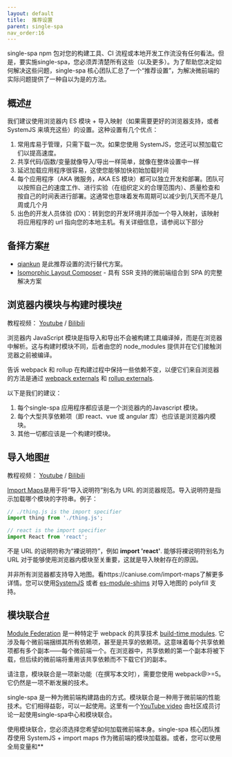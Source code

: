 ```yaml
---
layout: default
title:  推荐设置
parent: single-spa
nav_order:16
---
```



single-spa npm 包对您的构建工具、CI 流程或本地开发工作流没有任何看法。但是，要实施single-spa，您必须弄清楚所有这些（以及更多）。为了帮助您决定如何解决这些问题，single-spa 核心团队汇总了一个“推荐设置”，为解决微前端的实际问题提供了一种自以为是的方法。

## 概述[#](https://single-spa.js.org/docs/recommended-setup/#overview)

我们建议使用浏览器内 ES 模块 + 导入映射（如果需要更好的浏览器支持，或者 SystemJS 来填充这些）的设置。这种设置有几个优点：

1. 常用库易于管理，只需下载一次。如果您使用 SystemJS，您还可以预加载它们以提高速度。
2. 共享代码/函数/变量就像导入/导出一样简单，就像在整体设置中一样
3. 延迟加载应用程序很容易，这使您能够加快初始加载时间
4. 每个应用程序（AKA 微服务，AKA ES 模块）都可以独立开发和部署。团队可以按照自己的速度工作、进行实验（在组织定义的合理范围内）、质量检查和按自己的时间表进行部署。这通常也意味着发布周期可以减少到几天而不是几周或几个月
5. 出色的开发人员体验 (DX)：转到您的开发环境并添加一个导入映射，该映射将应用程序的 url 指向您的本地主机。有关详细信息，请参阅以下部分

## 备择方案[#](https://single-spa.js.org/docs/recommended-setup/#alternatives)

- [qiankun](https://github.com/umijs/qiankun) 是此推荐设置的流行替代方案。
- [Isomorphic Layout Composer](https://github.com/namecheap/ilc) - 具有 SSR 支持的微前端组合到 SPA 的完整解决方案

## 浏览器内模块与构建时模块[#](https://single-spa.js.org/docs/recommended-setup/#in-browser-versus-build-time-modules)

教程视频： [Youtube](https://www.youtube.com/watch?v=Jxqiu6pdMSU&list=PLLUD8RtHvsAOhtHnyGx57EYXoaNsxGrTU&index=2) / [Bilibili](https://www.bilibili.com/video/av83498486/)

浏览器内 JavaScript 模块是指导入和导出不会被构建工具编译掉，而是在浏览器中解析。这与构建时模块不同，后者由您的 node_modules 提供并在它们接触浏览器之前被编译。

告诉 webpack 和 rollup 在构建过程中保持一些依赖不变，以便它们来自浏览器的方法是通过 [webpack externals](https://webpack.js.org/configuration/externals/#root) 和 [rollup externals](https://rollupjs.org/guide/en/#external).

以下是我们的建议：

1. 每个single-spa 应用程序都应该是一个浏览器内的Javascript 模块。
2. 每个大型共享依赖项（即 react、vue 或 angular 库）也应该是浏览器内模块。
3. 其他一切都应该是一个构建时模块。

## 导入地图[#](https://single-spa.js.org/docs/recommended-setup/#import-maps)

教程视频： [Youtube](https://www.youtube.com/watch?v=Lfm2Ge_RUxs&list=PLLUD8RtHvsAOhtHnyGx57EYXoaNsxGrTU&index=3) / [Bilibili](https://www.bilibili.com/video/av83617496/)

[Import Maps](https://github.com/WICG/import-maps)是用于将“导入说明符”别名为 URL 的浏览器规范。导入说明符是指示加载哪个模块的字符串。例子：

```javascript
// ./thing.js is the import specifier
import thing from './thing.js';

// react is the import specifier
import React from 'react';
```

不是 URL 的说明符称为“裸说明符”，例如 **import 'react'**. 能够将裸说明符别名为 URL 对于能够使用浏览器内模块至关重要，这就是导入映射存在的原因。

并非所有浏览器都支持导入地图。看https://caniuse.com/import-maps了解更多详情。您可以使用[SystemJS](https://github.com/systemjs/systemjs) 或者 [es-module-shims](https://github.com/guybedford/es-module-shims) 对导入地图的 polyfill 支持。

## 模块联合[#](https://single-spa.js.org/docs/recommended-setup/#module-federation)

[Module Federation](https://dev.to/marais/webpack-5-and-module-federation-4j1i) 是一种特定于 webpack 的共享技术 [build-time modules](https://single-spa.js.org/docs/recommended-setup/#in-browser-versus-build-time-modules). 它涉及每个微前端捆绑其所有依赖项，甚至是共享的依赖项。这意味着每个共享依赖项都有多个副本——每个微前端一个。在浏览器中，共享依赖的第一个副本将被下载，但后续的微前端将重用该共享依赖而不下载它们的副本。

请注意，模块联合是一项新功能（在撰写本文时），需要您使用 webpack@>=5。它仍然是一项不断发展的技术。

single-spa 是一种为微前端构建路由的方式。模块联合是一种用于微前端的性能技术。它们相得益彰，可以一起使用。这里有一个[YouTube video](https://www.youtube.com/watch?v=wxnwPLLIJCY) 由社区成员讨论一起使用single-spa中心和模块联合。

使用模块联合，您必须选择您希望如何加载微前端本身。single-spa 核心团队推荐使用 SystemJS + import maps 作为微前端的模块加载器。或者，您可以使用全局变量和**<script>**元素。可以在以下位置找到使用 SystemJS 加载具有模块联合的微前端的示例https://github.com/ScriptedAlchemy/mfe-webpack-demo/pull/2.

single-spa 核心团队建议为共享的第三方依赖项选择导入映射或模块联合。我们不建议通过导入映射共享某些第三方依赖项，而通过模块联合共享其他依赖项。在这两种方法之间进行选择时，我们倾向于导入映射，但不反对模块联合。见[shared dependencies section](https://single-spa.js.org/docs/recommended-setup/#shared-dependencies) 进行比较。

## 系统JS[#](https://single-spa.js.org/docs/recommended-setup/#systemjs)

教程视频： [Youtube](https://www.youtube.com/watch?v=AmdKF2UhFzw&list=PLLUD8RtHvsAOhtHnyGx57EYXoaNsxGrTU&index=7) / [Bilibili](https://www.bilibili.com/video/av83620028/)

SystemJS 为导入地图和浏览器模块提供类似 polyfill 的行为。由于 JavaScript 语言在将裸导入说明符解析为 URL 时的限制，它不是真正的导入映射的 polyfill。

由于 SystemJS 只是类似 polyfill，你需要将你的应用程序编译成 [System.register format](https://github.com/systemjs/systemjs/blob/master/docs/system-register.md)而不是 ESM 格式。这允许在不支持模块或导入映射的环境中完全模拟浏览器内的模块。

要将代码编译为 System.register 格式，请设置 webpack 的 [**output.libraryTarget**](https://webpack.js.org/configuration/output/#outputlibrarytarget) 至 **"system"**，或设置汇总 [**format**](https://rollupjs.org/guide/en/#outputformat) 至 **"system"**.

React、Vue 和 Angular 等共享依赖项不发布其库的 System.register 版本。但是，您可以在以下位置找到库的 System.register 版本[the esm-bundle project](https://github.com/esm-bundle) ([blog post](https://medium.com/@joeldenning/an-esm-bundle-for-any-npm-package-5f850db0e04d)）。或者，SystemJS 能够通过以下方式加载它们[global loading](https://github.com/systemjs/systemjs#2-systemjs-loader) 或者 [the AMD and named-exports extras](https://github.com/systemjs/systemjs#extras).

共享依赖项的另一个资源是 [self-hosted-shared-dependencies](https://github.com/single-spa/self-hosted-shared-dependencies) 项目。

为导入地图提供 polyfill 行为的 SystemJS 的替代方案是 [es-module-shims](https://github.com/guybedford/es-module-shims). 这具有使用真正原生 ES 模块的优势。但是，它不是single-spa 核心团队推荐的用于生产应用程序的方法，因为它在浏览器解析和修改所有包时需要的性能较低。

## 延迟加载[#](https://single-spa.js.org/docs/recommended-setup/#lazy-loading)

教程视频： [Youtube](https://www.youtube.com/watch?v=-LkvBMpCK-A&list=PLLUD8RtHvsAOhtHnyGx57EYXoaNsxGrTU&index=8) / [Bilibili](https://www.bilibili.com/video/av83620658/)

延迟加载是指您只下载用户当前页面所需的 JavaScript 代码，而不是预先下载所有 JavaScript。这是一种通过在您最初加载页面时减少有意义的渲染时间来提高应用程序性能的技术。如果你使用[single-spa loading functions](https://single-spa.js.org/docs/configuration#loading-function-or-application)，您已经为您的应用程序和包裹内置了延迟加载。由于应用程序是“浏览器内模块”，这意味着您仅在需要时才下载导入映射中的浏览器内模块。

通常，single-spa 加载函数提供的基于路由的延迟加载是确保出色性能所需的全部。但是，也可以使用打包器（webpack 或 rollup）通过“代码拆分”进行延迟加载。有关 webpack 代码拆分的文档，请参阅[these docs](https://webpack.js.org/guides/code-splitting/#dynamic-imports). 建议使用动态导入（**import()**) 而不是single-spa 应用程序中代码拆分的多个入口点。要使代码拆分正常工作，您需要[dynamically set your public path](https://webpack.js.org/guides/public-path/#on-the-fly). 存在一个工具可以帮助您正确设置公共路径以与 systemjs 一起使用 -https://github.com/joeldenning/systemjs-webpack-interop.

## 本地开发[#](https://single-spa.js.org/docs/recommended-setup/#local-development)

教程视频： [Youtube](https://www.youtube.com/watch?v=vjjcuIxqIzY&list=PLLUD8RtHvsAOhtHnyGx57EYXoaNsxGrTU&index=4) / [Bilibili](https://www.bilibili.com/video/av83617789/)

与单体前端应用程序相比，使用 single-spa 进行本地开发鼓励仅运行您正在处理的一个微前端，同时使用所有其他微前端的已部署版本。这很重要，因为每次您想做任何事情时都运行每个single-spa中心微前端既笨拙又麻烦。

为了一次仅完成一个微前端的本地开发，我们可以在导入映射中自定义该微前端的 URL。比如下面的导入映射是为本地开发设置的**navbar**应用程序，因为这是唯一一个指向本地 Web 服务器的应用程序。这**planets** 和 **things** 应用程序指向应用程序的已部署（已托管）版本。

```javascript
{
  "imports": {
    "@react-mf/navbar": "https://localhost:8080/react-mf-navbar.js",
    "@react-mf/planets": "https://react.microfrontends.app/planets/2717466e748e53143474beb6baa38e3e5320edd7/react-mf-planets.js",
    "@react-mf/things": "https://react.microfrontends.app/things/7f209a1ed9ac9690835c57a3a8eb59c17114bb1d/react-mf-things.js"
  }
}
```

一个工具叫 [import-map-overrides](https://github.com/joeldenning/import-map-overrides)存在以通过浏览器内 UI 自定义您的导入地图。此工具将自动让您在本地主机和部署版本之间切换一个或多个微前端。

或者，您可以使用 [standalone-single-spa-webpack-plugin](https://github.com/single-spa/standalone-single-spa-webpack-plugin)，它允许您以独立模式开发每个应用程序。除了您正在开发的任何微前端之外，另一种选择是始终在本地运行single-spa 根配置。

single-spa 核心团队建议通过 import-map-overrides 在已部署的环境上进行开发，因为我们发现这是最好的开发人员体验，因为它允许您一次只启动一个项目，同时还确保本地之间没有差异环境和完全集成的部署环境。但是，在某些情况下，在本地运行根配置或使用 standalone-single-spa-webpack-plugin 会很有用。

## 构建工具（Webpack / Rollup）[#](https://single-spa.js.org/docs/recommended-setup/#build-tools-webpack--rollup)

教程视频： [Youtube](https://www.youtube.com/watch?v=I6COIg-2lyM&list=PLLUD8RtHvsAOhtHnyGx57EYXoaNsxGrTU&index=9) / [Bilibili](https://www.bilibili.com/video/av84104639/)

强烈建议使用打包程序，例如 webpack、rollup、parceljs、pikapack 等。Webpack 是一种行业标准，用于将许多 JavaScript 源文件编译为一个或多个生产 JavaScript 包。

下面是一些配置你的打包器以供 SystemJS 和 single-spa 使用的提示。请注意，如果您正在使用[create-single-spa](https://single-spa.js.org/docs/create-single-spa)这些都是为你设置的。我们将这些说明留在这里不是为了让您对 webpack 配置地狱感到不知所措，而是在您选择不使用 create-single-spa 时为您提供帮助。

1. 将输出目标设置为 **system**. 在 webpack 中，这是通过[**output.libraryTarget**](https://webpack.js.org/configuration/output/#outputlibrarytarget)
2. 使用单个 [entry point](https://webpack.js.org/concepts/entry-points/#root)， 和 [dynamic imports](https://webpack.js.org/guides/code-splitting/#dynamic-imports)对于您想要完成的任何代码拆分。这与 single-spa 核心团队鼓励的“一个捆绑项目 = 一个浏览器内模块”范式最匹配。
3. 不要使用 webpack 的 [**optimization**](https://webpack.js.org/configuration/optimization/#root)配置选项，因为它们使得将输出的 JavaScript 文件作为单个浏览器内 JavaScript 模块加载变得更加困难。这样做并不会降低你的 bundle 的优化程度——动态导入是实现优化 bundle 的可行策略。
4. 跟随 [the systemjs docs for webpack](https://github.com/systemjs/systemjs#compatibility-with-webpack).
5. 考虑使用 [systemjs-webpack-interop](https://github.com/joeldenning/systemjs-webpack-interop) 创建或验证您的 webpack 配置。
6. 用 [systemjs-webpack-interop](https://github.com/joeldenning/systemjs-webpack-interop) 至 [set your webpack public path "on the fly"](https://webpack.js.org/guides/public-path/#on-the-fly).
7. 不要设置 webpack [**output.library**](https://webpack.js.org/configuration/output/#outputlibrary). SystemJS 不需要名称，实际上不支持命名模块，无需额外配置。
8. 考虑关闭 [webpack hashing](https://webpack.js.org/configuration/output/#outputfilename)适用于入门和代码拆分包。在部署微前端期间通过 CI 环境变量添加提交哈希通常更容易。
9. 配置 webpack-dev-server 不做主机检查。([docs](https://webpack.js.org/configuration/dev-server/#devserverdisablehostcheck)）。
10. 通过设置为 CORS 配置 webpack-dev-server **{headers: {'Access-Control-Allow-Origin': '\*'}}**. ([docs](https://stackoverflow.com/questions/31602697/webpack-dev-server-cors-issue))
11. 如果在 https 上开发， [configure webpack-dev-server for HTTPS](https://webpack.js.org/configuration/dev-server/#devserverhttps). 还要考虑[trusting SSL certificates from localhost](https://stackoverflow.com/questions/7580508/getting-chrome-to-accept-self-signed-localhost-certificate).
12. 确保您的 [webpack externals](https://webpack.js.org/configuration/externals/#root) 为您正在导入的任何共享的浏览器内模块正确配置。
13. 放 [output.jsonpFunction](https://webpack.js.org/configuration/output/#outputjsonpfunction)成为此项目的唯一字符串。由于您将在同一个浏览器选项卡中运行多个 webpack 包，因此**jsonpFunction** 可能导致 webpack 模块在包之间混合。
14. 放 [sockPort](https://webpack.js.org/configuration/dev-server/#devserversockport), [sockPath](https://webpack.js.org/configuration/dev-server/#devserversockpath)， 和 [sockHost](https://webpack.js.org/configuration/dev-server/#devserversockhost) 在你的里面 **devServer** 配置。
15. 对于 webpack，设置 [**output.devtoolNamespace**](https://webpack.js.org/configuration/output/#outputdevtoolnamespace)以您的 MFE 的名义。这有助于将源映射命名为每个 MFE。

有关 webpack 代码拆分的更多信息，请参阅 [the code splits FAQ](https://single-spa.js.org/docs/faq#code-splits).

## 实用模块（样式指南、API 等）[#](https://single-spa.js.org/docs/recommended-setup/#utility-modules-styleguide-api-etc)

“实用程序模块”是浏览器内的 JavaScript 模块，它不是single-spa 应用程序或包裹。换句话说，它的唯一目的是导出功能以供其他微前端导入。

实用程序模块的常见示例包括样式指南、身份验证助手和 API 助手。这些模块不需要向 single-spa 注册，但对于维护多个 single-spa 应用程序和包之间的一致性很重要。

实用程序模块中的示例代码：

```javascript
// In a repo called "api", you may export functions from the repo's entry file.
// These functions will be available to single-spa application, parcels, and other in-browser modules
// via an import statement.

export function authenticatedFetch(url, init) {
  return fetch(url, init).then(r => {
    // Maybe do some auth stuff here
    return r.json()
  })
}
```

使用实用程序模块的single-spa应用程序中的示例代码：

```javascript
// Inside of a single-spa application, you can import the functions from the 'api' repo
import React from 'react'
import { authenticatedFetch } from '@org-name/api';

export function Foo(props) {
  React.useEffect(() => {
    const abortController = new AbortController()
    authenticatedFetch(`/api/clients/${props.clientId}`, {signal: abortController.signal})
    .then(client => {
      console.log(client)
    })

    return () => {
      abortController.abort()
    }
  }, [props.clientId])

  return null
}
```

要使实用程序模块工作，您必须确保正确配置了 webpack 外部组件和导入映射。可以在以下位置找到工作风格指南的示例https://github.com/vue-microfrontends/styleguide.

## 跨微前端导入[#](https://single-spa.js.org/docs/recommended-setup/#cross-microfrontend-imports)

例子 - [exporting a shared component](https://github.com/vue-microfrontends/styleguide/blob/af3eaa70bec7daa74635eb3ec76140fb647b0b14/src/vue-mf-styleguide.js#L5), [importing a shared component](https://github.com/vue-microfrontends/rate-dogs/blob/fe3196234b9cbd6d627199b03a96e7b5f0285c4b/src/components/rate-dogs.vue#L25)， 和 [required webpack config](https://github.com/vue-microfrontends/rate-dogs/blob/97489e2acb1de44aca910ef5e3e0a9d2494200c7/vue.config.js#L14).

您可以在不同 git 存储库和 JavaScript 包中的微前端之间导入和导出函数、组件、逻辑、数据、事件发射器和环境变量。每个微前端都应该有一个[entry file](https://webpack.js.org/concepts/entry-points/#root) 它充当“公共接口”，控制在微前端之外公开的内容。

为了使跨微前端导入成为可能，请配置您的捆绑器，以便将微前端视为“外部”（[webpack docs](https://webpack.js.org/configuration/externals/#root) / [rollup docs](https://rollupjs.org/guide/en/#external)）。将它们标记为外部可确保它们被视为[in-browser modules](https://single-spa.js.org/docs/recommended-setup/#in-browser-versus-build-time-modules) 而不是构建时模块。

```javascript
// Inside of the "entry file" for a utility module called @org-name/auth,
// expose your public interface that other microfrontends can access.
// Often this is within the main.js or main.single-spa.js file.

export function userHasAccess(permission) {
  return loggedInUser.permissions.some(p => p === permission);
}
```



```javascript
import { userHasAccess } from '@org-name/auth'

// Inside of a single-spa application, import and use a util function from a different microfrontend
const showLinkToInvoiceFeature = userHasAccess('invoicing');
```

```javascript
// In your webpack config, mark @org-name auth as a webpack external
module.exports = {
  externals: ['@org-name/auth'],

  // Alternatively, mark *all* org-name packages as externals
  // externals: [/^@org-name\/.+/]
}
```



## 共享依赖[#](https://single-spa.js.org/docs/recommended-setup/#shared-dependencies)

为了提高性能，您的 Web 应用程序只加载一次大型 JavaScript 库至关重要。您选择的框架（React、Vue、Angular 等）应该只在页面上加载一次。

不建议将所有内容都设置为共享依赖项，因为必须为每个使用它们的微前端立即升级共享依赖项。对于小型库，在使用它们的每个微前端中复制它们可能是可以接受的。例如，react-router 可能小到足以复制，当您想一次升级一个微前端的路由时，这很好。但是，对于像 react、momentjs、rxjs 等大型库，您可以考虑让它们共享依赖项。

共享依赖有两种方法：

1. [In-browser modules with import maps](https://single-spa.js.org/docs/recommended-setup/#import-maps)
2. [Build-time modules with module federation](https://single-spa.js.org/docs/recommended-setup/#module-federation)

您可以使用其中之一，也可以同时使用两者。我们目前只推荐使用导入映射，尽管我们不反对模块联合。

### 方法比较[#](https://single-spa.js.org/docs/recommended-setup/#comparison-of-approaches)

| 方法     | 共享依赖 | 打包机要求       | 管理依赖                                                     |
| -------- | -------- | ---------------- | ------------------------------------------------------------ |
| 导入地图 | 完全支持 | 任何捆绑器       | [shared dependecies repo](https://github.com/polyglot-microfrontends/shared-dependencies/blob/master/importmap.json) |
| 模块联合 | 完全支持 | 只有 webpack@>=5 | [multiple webpack configs](https://github.com/ScriptedAlchemy/mfe-webpack-demo/blob/f48ff0bd0b7d62b722ea000e5ded73f0d076a0b7/packages/01-host/webpack.config.js#L47) |

### 与导入地图共享[#](https://single-spa.js.org/docs/recommended-setup/#sharing-with-import-maps)

共享微前端之间的依赖关系 [Import Maps](https://single-spa.js.org/docs/recommended-setup/#import-maps)，你应该使用 [webpack externals](https://webpack.js.org/configuration/externals/#root), [rollup externals](https://rollupjs.org/guide/en/#external)，或类似。将库标记为外部告诉您的打包器不要使用 node_modules 中的版本，而是期望库作为浏览器模块存在。

要使共享依赖项可用作浏览器内模块，它们必须存在于您的导入映射中。管理它们的一个好方法是创建一个名为**shared-dependencies**其中有一个部分导入映射。该存储库的 CI 过程会更新您部署的导入映射。然后可以通过向该存储库发出拉取请求来升级共享依赖项。

并非所有库都以适合 SystemJS 使用的格式发布其代码。在这些情况下，检查https://github.com/esm-bundle对于这些库的 SystemJS 版本。或者，您可以使用[SystemJS extras](https://github.com/systemjs/systemjs#extras) 支持经常可用的 UMD 捆绑包。

为导入映射找到合适版本的库的另一种选择是使用 JSPM CDN，它提供了 npm 上每个包的预编译 SystemJS 版本（例如： https://system-cdn.jspm.io/npm:@material-ui/core@4.11.3/index.js）。看https://jspm.org/docs/cdn了解更多信息。您可以在以下位置为共享依赖项生成导入映射https://generator.jspm.io/.

托管共享依赖项的另一种选择是 [self-hosted-shared-dependencies](https://github.com/single-spa/self-hosted-shared-dependencies)，它会生成一个第三方包目录，您可以在您的服务器/CDN 上自行托管这些包。

可以在以下位置找到共享依赖项存储库的示例以及为其运行的 CI 流程 https://github.com/polyglot-microfrontends/shared-dependencies.

### 与模块联合共享[#](https://single-spa.js.org/docs/recommended-setup/#sharing-with-module-federation)

在撰写本文时，模块联合是新的并且仍在变化。查看[this example repo](https://github.com/joeldenning/mfe-webpack-demo/tree/system) 它使用 systemjs 加载微前端，但使用模块联合来共享 **react**, **react-dom**， 和 **react-router**.

## 部署和持续集成 (CI)[#](https://single-spa.js.org/docs/recommended-setup/#deployment-and-continuous-integration-ci)

教程视频（第 1 部分）： [Youtube](https://www.youtube.com/watch?v=QHunH3MFPZs&list=PLLUD8RtHvsAOhtHnyGx57EYXoaNsxGrTU&index=5) / [Bilibili](https://www.bilibili.com/video/av84100303/)

教程视频（第 2 部分）： [Youtube](https://www.youtube.com/watch?v=nC7rpDXa4B8&list=PLLUD8RtHvsAOhtHnyGx57EYXoaNsxGrTU&index=6) / [Bilibili](https://www.bilibili.com/video/av84099642/)

[Example CI configuration files](https://github.com/single-spa/import-map-deployer/tree/master/examples)

微前端是完全独立构建和部署的。这意味着 git 存储库、CI、构建和部署都无需通过集中存储库即可发生。因此，不鼓励将 monorepos 用于微前端。monorepos 的 CI 可以配置为仅构建和部署已更改的包，但它通常更复杂。现代 CI 平台，例如[AWS Amplify](https://aws.amazon.com/blogs/mobile/set-up-continuous-deployment-and-hosting-for-a-monorepo-with-aws-amplify-console/) 和 [Vercel](https://vercel.com/blog/monorepos) 然而，开始内置对 monorepos 的支持。

部署微前端有两个步骤。

1. 将生产 JavaScript 包上传到 Web 服务器/CDN。鼓励使用 CDN，例如 AWS S3 + Cloudfront、Google Cloud Storage、Microsoft Azure Storage、Digital Ocean Spaces 等，因为它们具有卓越的可用性、缓存和边缘位置带来的性能。您上传的 JavaScript 文件是完全静态的。鼓励始终将新文件写入 CDN 而不是覆盖文件。
2. 更新您的导入映射以指向新部署的文件。

步骤 1 的实施取决于您用于 CDN 的基础架构。AWS CLI ([**aws s3 sync**](https://docs.aws.amazon.com/cli/latest/reference/s3/)), 谷歌 gsutil ([**gsutil cp**](https://github.com/single-spa/import-map-deployer/blob/master/examples/ci-for-javascript-repo/gitlab-gcp-storage/.gitlab-ci.yml)) 等是实现此目的的简单方法。

对于第 2 步的实施，您有一个选择：

a) 你的 CI 做了一个 **curl** 对正在运行的实例的 HTTP 调用 [import-map-deployer](https://github.com/single-spa/import-map-deployer)，它以并发安全的方式更新导入映射。b) 您的 CI 运行器拉下导入映射，对其进行修改，然后重新上传。

a) 的优点是它对于多个同时部署是并发安全的。如果没有并发安全的解决方案，可能会有多个进程同时拉下并重新上传导入映射，这可能导致竞争条件，其中一个 CI 进程认为它成功更新了导入映射，而实际上另一个 CI 进程写入稍后导入映射，其更改基于导入映射的过时版本。

b) 的优点是它不需要在您的生产环境中运行 import-map-deployer。最终，您应该选择对您的组织有意义的选项。

## 应用程序与包裹与实用程序模块[#](https://single-spa.js.org/docs/recommended-setup/#applications-versus-parcels-versus-utility-modules)

single-spa中心有 [different categories](https://single-spa.js.org/docs/microfrontends-concept#types-of-microfrontends)的微前端。这取决于您在何处以及如何使用它们中的每一个。但是，single-spa 核心团队建议如下：

**许多基于路线的single-spa应用程序，很少有single-spa包裹**

1. 更喜欢按路由拆分微前端，而不是按路由中的组件。这意味着在可能的情况下，更喜欢single-spa应用程序而不是single-spa包裹。这样做的原因是路由之间的转换通常涉及破坏和重新创建大多数 UI 状态，这意味着不同路由上的single-spa 应用程序不需要共享 UI 状态。
2. 将固定导航菜单移动到他们自己的single-spa应用程序中。实施他们的[activity functions](https://single-spa.js.org/docs/configuration#activity-function) 默认情况下处于活动状态，仅卸载登录页面。
3. 为您的核心组件库/样式指南、共享身份验证/授权代码和全局错误处理创建实用程序模块。
4. 如果你只使用一个框架，那么更喜欢框架组件（即 React、Vue 和 Angular 组件）而不是single-spa 包。这是因为框架组件之间的互操作比single-spa 包裹的中间层更容易。您可以在single-spa 应用程序之间导入组件 如果您需要它与多个框架一起使用，您应该只创建single-spa 包。

## 应用间通信[#](https://single-spa.js.org/docs/recommended-setup/#inter-app-communication)

*一个好的架构是微前端解耦并且不需要频繁通信的架构。遵循上述有关应用程序与包裹的指南有助于您保持微前端解耦。基于路由的 single-spa 应用程序本质上需要较少的应用程序间通信。*

微前端可能需要共享/通信三件事：

1. 函数、组件、逻辑和环境变量。
2. API数据
3. 界面状态

### 函数、组件、逻辑和环境变量[#](https://single-spa.js.org/docs/recommended-setup/#functions-components-logic-and-environment-variables)

我们建议使用 [cross microfrontend imports](https://single-spa.js.org/docs/recommended-setup/#cross-microfrontend-imports) 共享功能、组件、逻辑和环境变量。

### API数据[#](https://single-spa.js.org/docs/recommended-setup/#api-data)

例子 - [exporting a **fetchWithCache** function](https://github.com/react-microfrontends/api/blob/c3c336129e920bbc6137f04cce24b718105efed1/src/react-mf-api.js#L3) 和 [importing the function](https://github.com/react-microfrontends/people/blob/ad18de9b96b52e6975244e6662becfe13e41a2db/src/utils/api.js#L1).

API 数据通常不需要在微前端之间共享，因为每个single-spa 应用程序控制不同的路由，并且不同的路由通常具有不同的数据。但是，有时您确实需要在微前端之间共享 API 数据。API 对象的内存 JavaScript 缓存是多家公司用来解决此问题的解决方案。对于 React 用户来说，这类似于 Data Fetching with Suspense，其中路由的获取逻辑从使用数据的组件代码中分离出来。

```javascript
// Inside of your api utility module, you can lazily fetch data either when another microfrontend calls your exported
// functions, or eagerly fetch it when the route changes.
let loggedInUserPromise = fetch('...').then(r => {
  if (r.ok) {
    return r.json()
  } else {
    throw Error(`Error getting user, server responded with HTTP ${r.status}`)
  }
})

export function getLoggedInUser() {
  return loggedInUserPromise;
}
```

```javascript
import { getLoggedInUser } from '@org-name/api';

// Inside of app1, you can import something from an "api" utility module
getLoggedInUser().then(user => {
  console.log('user', user);
});
```



### 界面状态[#](https://single-spa.js.org/docs/recommended-setup/#ui-state)

*如果两个微前端经常在彼此之间传递状态，请考虑合并它们。当您的微前端不是孤立的模块时，微前端的缺点就会增强。*

UI 状态，例如“模式是否打开”、“该输入的当前值是多少”等，在很大程度上不需要在微前端之间共享。如果您发现自己需要不断共享 UI 状态，那么您的微前端可能会比应有的耦合度更高。考虑将它们合并为一个微前端。

在您确实需要在single-spa 应用程序之间共享 UI 状态的极少数情况下，可以使用事件发射器来执行此操作。下面是一些可能对您有所帮助的事件发射器示例。

1. Observables / Subjects (rxjs) - 一个微前端向一个流发出新值，该流可以被任何其他微前端使用。它从其浏览器模块中将 observable 导出到所有微前端，以便其他人可以导入它。
2. CustomEvents - 浏览器有一个内置的事件发射器系统，允许您触发自定义事件。查看[this documentation](https://developer.mozilla.org/en-US/docs/Web/Guide/Events/Creating_and_triggering_events)想要查询更多的信息。触发事件**window.dispatchEvent** 允许您订阅任何其他微前端 **window.addEventListener**.
3. 任何其他发布/订阅事件发射器系统。

## 状态管理[#](https://single-spa.js.org/docs/recommended-setup/#state-management)

single-spa 核心团队告诫不要使用 redux、mobx 和其他全局状态管理库。但是，如果您想使用状态管理库，我们建议保留特定于单个存储库/微前端的状态管理工具，而不是所有微前端的单个存储。原因是，如果微前端都必须使用全局存储，那么它们并没有真正解耦或与框架无关。如果微前端依赖于全局存储的状态为特定形状或由其他微前端触发特定操作，则无法独立部署微前端 - 为此，您必须认真考虑对全局存储的更改是否是倒退和转发与所有其他微前端兼容。此外，

single-spa 核心团队建议为您的组件使用本地组件状态，或为您的每个微前端使用一个商店，而不是全球商店。见上节“[Inter-app communication](https://single-spa.js.org/docs/recommended-setup/#inter-app-communication)”以获取更多相关信息。
